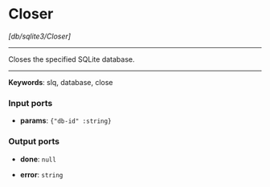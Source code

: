 # Closer

_[db/sqlite3/Closer]_

---

Closes the specified SQLite database.  

---

__Keywords__: slq, database, close

### Input ports

* __params__: ` {"db-id" :string} `

### Output ports

* __done__: ` null `


* __error__: ` string `

